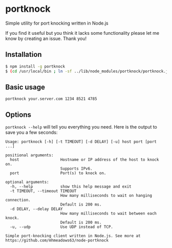 # portknock

Simple utility for port knocking written in Node.js

If you find it useful but you think it lacks some functionality please let me know by creating an issue. Thank you! 

## Installation

```bash
$ npm install -g portknock
$ (cd /usr/local/bin ; ln -sf ../lib/node_modules/portknock/portknock.js portknock)
```


## Basic usage

`portknock your.server.com 1234 8521 4785`

## Options

`portknock --help` will tell you everything you need. Here is the output to save you a few seconds:

```
Usage: portknock [-h] [-t TIMEOUT] [-d DELAY] [-u] host port [port ...]

positional arguments:
  host                  Hostname or IP address of the host to knock on.
                        Supports IPv6.
  port                  Port(s) to knock on.

optional arguments:
  -h, --help            show this help message and exit
  -t TIMEOUT, --timeout TIMEOUT
                        How many milliseconds to wait on hanging connection.
                        Default is 200 ms.
  -d DELAY, --delay DELAY
                        How many milliseconds to wait between each knock.
                        Default is 200 ms.
  -u, --udp             Use UDP instead of TCP.

Simple port-knocking client written in Node.js. See more at
https://github.com/mhmeadows63/node-portknock
```
